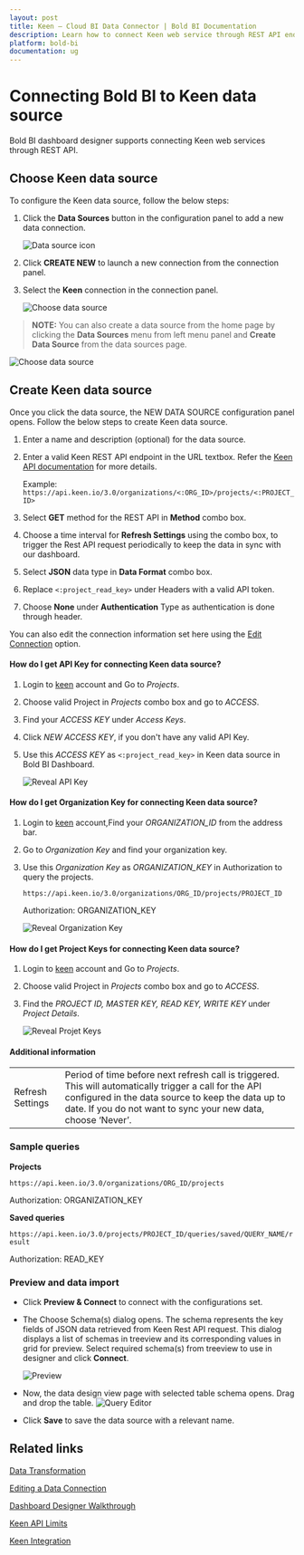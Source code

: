 ```yaml
---
layout: post
title: Keen – Cloud BI Data Connector | Bold BI Documentation
description: Learn how to connect Keen web service through REST API endpoint with Bold BI Cloud and create data source.
platform: bold-bi
documentation: ug
---
```


# Connecting Bold BI to Keen data source
Bold BI dashboard designer supports connecting Keen web services through REST API.

## Choose Keen data source
To configure the Keen data source, follow the below steps:
1. Click the **Data Sources** button in the configuration panel to add a new data connection.

   ![Data source icon](/static/assets/cloud/working-with-datasource/data-connectors/images/common/DataSourcesIcon.png)

2. Click **CREATE NEW** to launch a new connection from the connection panel.
3. Select the **Keen** connection in the connection panel.

   ![Choose data source](/static/assets/cloud/working-with-datasource/data-connectors/images/keen/ChooseDS.png)

> **NOTE:**  You can also create a data source from the home page by clicking the **Data Sources** menu from left menu panel and **Create Data Source** from the data sources page.

   ![Choose data source](/static/assets/cloud/working-with-datasource/data-connectors/images/keen/ChooseDS_server.png)

## Create Keen data source
Once you click the data source, the NEW DATA SOURCE configuration panel opens. Follow the below steps to create Keen data source.
1. Enter a name and description (optional) for the data source.
2. Enter a valid Keen REST API endpoint in the URL textbox. Refer the [Keen API documentation](https://keen.io/docs/api/) for more details.

    Example: `https://api.keen.io/3.0/organizations/<:ORG_ID>/projects/<:PROJECT_ID>`

3. Select **GET** method for the REST API in **Method** combo box.
4. Choose a time interval for **Refresh Settings** using the combo box, to trigger the Rest API request periodically to keep the data in sync with our dashboard.  
5. Select **JSON** data type in **Data Format** combo box.
6. Replace `<:project_read_key>` under Headers with a valid API token.
7. Choose **None** under **Authentication** Type as authentication is done through header.

You can also edit the connection information set here using the [Edit Connection](/cloud-bi/working-with-data-source/editing-a-data-connection/) option.

#### How do I get API Key for connecting Keen data source?

1. Login to [keen](https://keen.io/login) account and Go to *Projects*. 
2. Choose valid Project in *Projects* combo box and go to *ACCESS*.
3. Find your *ACCESS KEY* under *Access Keys*.
4. Click *NEW ACCESS KEY*, if you don't have any valid API Key.
5. Use this *ACCESS KEY* as `<:project_read_key>` in Keen data source in Bold BI Dashboard.

   ![Reveal API Key](/static/assets/cloud/working-with-datasource/data-connectors/images/keen/APIKey.png)

#### How do I get Organization Key for connecting Keen data source?

1. Login to [keen](https://keen.io/login) account,Find your *ORGANIZATION_ID* from the address bar.
2. Go to *Organization Key* and find your organization key. 
3. Use this *Organization Key* as *ORGANIZATION_KEY* in Authorization to query the projects.

   `https://api.keen.io/3.0/organizations/ORG_ID/projects/PROJECT_ID`

   Authorization: ORGANIZATION_KEY

   ![Reveal Organization Key](/static/assets/cloud/working-with-datasource/data-connectors/images/keen/OrganizationKey.png)

#### How do I get Project Keys for connecting Keen data source?

1. Login to [keen](https://keen.io/login) account and Go to *Projects*. 
2. Choose valid Project in *Projects* combo box and go to *ACCESS*.
3. Find the *PROJECT ID, MASTER KEY, READ KEY, WRITE KEY* under *Project Details*.

   ![Reveal Projet Keys](/static/assets/cloud/working-with-datasource/data-connectors/images/keen/ProjectKeys.png)

#### Additional information
<table width="600">
<tr>
<td>
Refresh Settings
</td>
<td>
Period of time before next refresh call is triggered. This will automatically trigger a call for the API configured in the data source to keep the data up to date. If you do not want to sync your new data, choose ‘Never’.
</td>
</tr>
</table>

### Sample queries

**Projects**

`https://api.keen.io/3.0/organizations/ORG_ID/projects`

Authorization: ORGANIZATION_KEY

**Saved queries**

`https://api.keen.io/3.0/projects/PROJECT_ID/queries/saved/QUERY_NAME/result`

Authorization: READ_KEY

### Preview and data import
* Click **Preview & Connect** to connect with the configurations set.
* The Choose Schema(s) dialog opens. The schema represents the key fields of JSON data retrieved from Keen Rest API request. This dialog displays a list of schemas in treeview and its corresponding values in grid for preview. Select required schema(s) from treeview to use in designer and click **Connect**.

   ![Preview](/static/assets/cloud/working-with-datasource/data-connectors/images/common/Preview.png)

* Now, the data design view page with selected table schema opens. Drag and drop the table.
   ![Query Editor](/static/assets/cloud/working-with-datasource/data-connectors/images/common/QueryEditor.png)

* Click **Save** to save the data source with a relevant name.

## Related links
[Data Transformation](/cloud-bi/working-with-data-source/transforming-data/joining-table/)

[Editing a Data Connection](/cloud-bi/working-with-data-source/editing-a-data-connection/)   

[Dashboard Designer Walkthrough](/cloud-bi/getting-started/quick-start/)

[Keen API Limits](https://keen.io/docs/api/?shell#limits)

[Keen Integration](https://www.boldbi.com/integrations/keen?utm_source=syncfusion&utm_medium=documentation&utm_campaign=boldbikeenintegration)